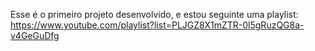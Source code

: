 Esse é o primeiro projeto desenvolvido, e estou seguinte uma playlist: https://www.youtube.com/playlist?list=PLJGZ8X1mZTR-0l5gRuzQG8a-v4GeGuDfg
